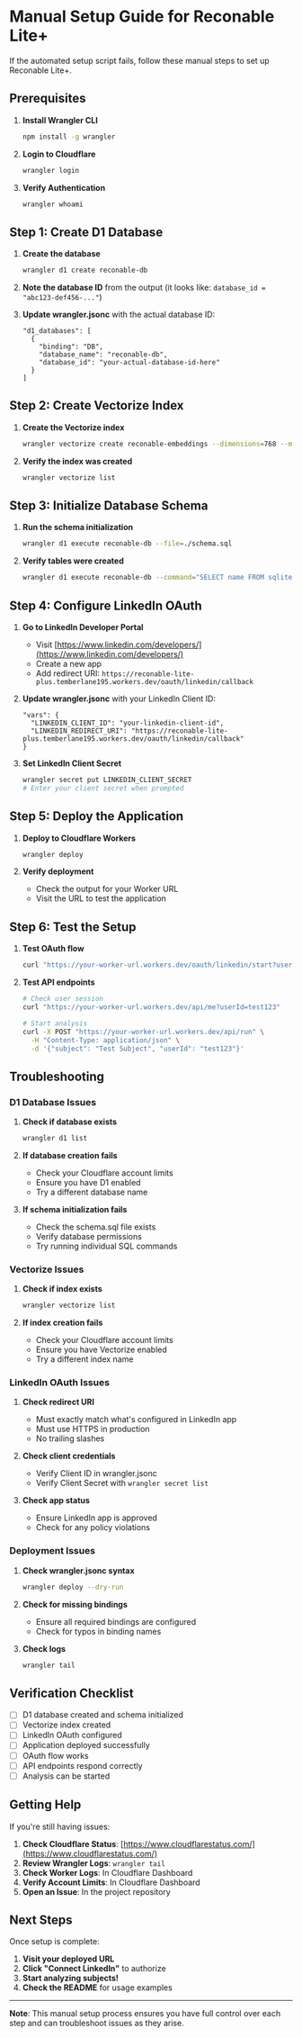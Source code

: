 # Manual Setup Guide for Reconable Lite+

If the automated setup script fails, follow these manual steps to set up Reconable Lite+.

## Prerequisites

1. **Install Wrangler CLI**
   ```bash
   npm install -g wrangler
   ```

2. **Login to Cloudflare**
   ```bash
   wrangler login
   ```

3. **Verify Authentication**
   ```bash
   wrangler whoami
   ```

## Step 1: Create D1 Database

1. **Create the database**
   ```bash
   wrangler d1 create reconable-db
   ```

2. **Note the database ID** from the output (it looks like: `database_id = "abc123-def456-..."`)

3. **Update wrangler.jsonc** with the actual database ID:
   ```jsonc
   "d1_databases": [
     {
       "binding": "DB",
       "database_name": "reconable-db",
       "database_id": "your-actual-database-id-here"
     }
   ]
   ```

## Step 2: Create Vectorize Index

1. **Create the Vectorize index**
   ```bash
   wrangler vectorize create reconable-embeddings --dimensions=768 --metric=cosine
   ```

2. **Verify the index was created**
   ```bash
   wrangler vectorize list
   ```

## Step 3: Initialize Database Schema

1. **Run the schema initialization**
   ```bash
   wrangler d1 execute reconable-db --file=./schema.sql
   ```

2. **Verify tables were created**
   ```bash
   wrangler d1 execute reconable-db --command="SELECT name FROM sqlite_master WHERE type='table';"
   ```

## Step 4: Configure LinkedIn OAuth

1. **Go to LinkedIn Developer Portal**
   - Visit [https://www.linkedin.com/developers/](https://www.linkedin.com/developers/)
   - Create a new app
   - Add redirect URI: `https://reconable-lite-plus.temberlane195.workers.dev/oauth/linkedin/callback`

2. **Update wrangler.jsonc** with your LinkedIn Client ID:
   ```jsonc
   "vars": {
     "LINKEDIN_CLIENT_ID": "your-linkedin-client-id",
     "LINKEDIN_REDIRECT_URI": "https://reconable-lite-plus.temberlane195.workers.dev/oauth/linkedin/callback"
   }
   ```

3. **Set LinkedIn Client Secret**
   ```bash
   wrangler secret put LINKEDIN_CLIENT_SECRET
   # Enter your client secret when prompted
   ```

## Step 5: Deploy the Application

1. **Deploy to Cloudflare Workers**
   ```bash
   wrangler deploy
   ```

2. **Verify deployment**
   - Check the output for your Worker URL
   - Visit the URL to test the application

## Step 6: Test the Setup

1. **Test OAuth flow**
   ```bash
   curl "https://your-worker-url.workers.dev/oauth/linkedin/start?userId=test123"
   ```

2. **Test API endpoints**
   ```bash
   # Check user session
   curl "https://your-worker-url.workers.dev/api/me?userId=test123"
   
   # Start analysis
   curl -X POST "https://your-worker-url.workers.dev/api/run" \
     -H "Content-Type: application/json" \
     -d '{"subject": "Test Subject", "userId": "test123"}'
   ```

## Troubleshooting

### D1 Database Issues

1. **Check if database exists**
   ```bash
   wrangler d1 list
   ```

2. **If database creation fails**
   - Check your Cloudflare account limits
   - Ensure you have D1 enabled
   - Try a different database name

3. **If schema initialization fails**
   - Check the schema.sql file exists
   - Verify database permissions
   - Try running individual SQL commands

### Vectorize Issues

1. **Check if index exists**
   ```bash
   wrangler vectorize list
   ```

2. **If index creation fails**
   - Check your Cloudflare account limits
   - Ensure you have Vectorize enabled
   - Try a different index name

### LinkedIn OAuth Issues

1. **Check redirect URI**
   - Must exactly match what's configured in LinkedIn app
   - Must use HTTPS in production
   - No trailing slashes

2. **Check client credentials**
   - Verify Client ID in wrangler.jsonc
   - Verify Client Secret with `wrangler secret list`

3. **Check app status**
   - Ensure LinkedIn app is approved
   - Check for any policy violations

### Deployment Issues

1. **Check wrangler.jsonc syntax**
   ```bash
   wrangler deploy --dry-run
   ```

2. **Check for missing bindings**
   - Ensure all required bindings are configured
   - Check for typos in binding names

3. **Check logs**
   ```bash
   wrangler tail
   ```

## Verification Checklist

- [ ] D1 database created and schema initialized
- [ ] Vectorize index created
- [ ] LinkedIn OAuth configured
- [ ] Application deployed successfully
- [ ] OAuth flow works
- [ ] API endpoints respond correctly
- [ ] Analysis can be started

## Getting Help

If you're still having issues:

1. **Check Cloudflare Status**: [https://www.cloudflarestatus.com/](https://www.cloudflarestatus.com/)
2. **Review Wrangler Logs**: `wrangler tail`
3. **Check Worker Logs**: In Cloudflare Dashboard
4. **Verify Account Limits**: In Cloudflare Dashboard
5. **Open an Issue**: In the project repository

## Next Steps

Once setup is complete:

1. **Visit your deployed URL**
2. **Click "Connect LinkedIn"** to authorize
3. **Start analyzing subjects!**
4. **Check the README** for usage examples

---

**Note**: This manual setup process ensures you have full control over each step and can troubleshoot issues as they arise.
